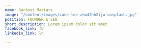```yaml
---
name: Bartosz Maziarz
image: "/content/images/zane-lee-zew4fhh2ijw-unsplash.jpg"
position: FOUNDER & CEO
short_description: Lorem ipsum dolor sit amet
facebook_link: fb
linkedin_link: ln

---
```


